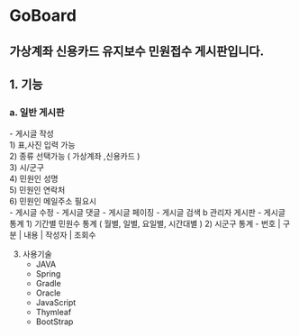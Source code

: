 # GoBoard
<h2>가상계좌 신용카드 유지보수 민원접수 게시판입니다.</h2>

<h2>1. 기능</h2>
  
  <h3>a. 일반 게시판</h3>
     - 게시글 작성</br>               
         1) 표,사진 입력 가능</br>       
         2) 종류 선택가능 ( 가상계좌 ,신용카드 )</br>       
         3) 시/군구</br>       
         4) 민원인 성명</br>       
         5) 민원인 연락처</br>       
         6) 민원인 메일주소 필요시</br>       
     - 게시글 수정
     - 게시글 댓글
     - 게시글 페이징
     - 게시글 검색
  b 관리자 게시판
     - 게시글 통계
       1) 기간별 민원수 통계 ( 월별, 일별, 요일별, 시간대별 )
       2) 시군구 통계
     - 번호 | 구분 | 내용 | 작성자 | 조회수

3. 사용기술
     - JAVA
     - Spring
     - Gradle
     - Oracle
     - JavaScript
     - Thymleaf
     - BootStrap
       
     
     
     
     
